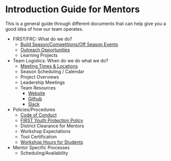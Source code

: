 # Introduction Guide for Mentors

This is a general guide through different documents that can help give you a
good idea of how our team operates.

- FIRST/FRC: What do we do?
	- [Build Season/Competitions/Off Season Events](resources/frc-overview.md#build-season-competition-season)
	- [Outreach Opportunities](resources/frc-overview.md#community-outreach)
	- Learning Projects
- Team Logistics: When do we do what we do?
	- [Meeting Times & Locations](contract.md)
	- Season Scheduling / Calendar
	- Project Overviews
	- Leadership Meetings
	- Team Resources
		- [Website](http://team3128.org)
		- [Github](http://github.com/Team3128)
		- [Slack](http://team3128.slack.com)
- Policies/Procedures
	- [Code of Conduct](contract.md#code-of-conduct)
	- [FIRST Youth Protection Policy](http://www.firstinspires.org/resource-library/youth-protection-policy)
	- District Clearance for Mentors
	- Workshop Expectations
	- Tool Certification
	- [Workshop Hours for Students](resources/attendance.md)
- Mentor Specific Processes
	- Scheduling/Availability
